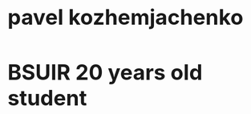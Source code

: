 <div style="font-size: 150%">
    <h1>pavel kozhemjachenko</h1>
    <h1>BSUIR  20 years old student</h1>
    <p></p>
</div>
